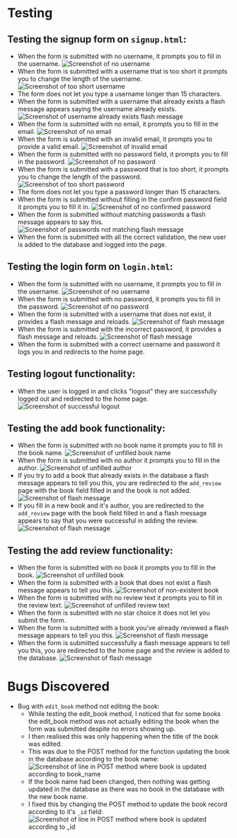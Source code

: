 # Testing

## Testing the signup form on `signup.html`:

- When the form is submitted with no username, it prompts you to fill in the username.
![Screenshot of no username](static/images/testing/no-username.png)
- When the form is submitted with a username that is too short it prompts you to change the length of the username.
![Screenshot of too short username](static/images/testing/username-too-short.png)
- The form does not let you type a username longer than 15 characters.
- When the form is submitted with a username that already exists a flash message appears saying the username already exists.
![Screenshot of username already exists flash message](static/images/testing/username-exists.png)
- When the form is submitted with no email, it prompts you to fill in the email.
![Screenshot of no email](static/images/testing/no-email.png)
- When the form is submitted with an invalid email, it prompts you to provide a valid email.
![Screenshot of invalid email](static/images/testing/incorrect-email.png)
- When the form is submitted with no password field, it prompts you to fill in the password.
![Screenshot of no password](static/images/testing/no-password.png)
- When the form is submitted with a password that is too short, it prompts you to change the length of the password.
![Screenshot of too short password](static/images/testing/password-too-short.png)
- The form does not let you type a password longer than 15 characters.
- When the form is submitted without filling in the confirm password field it prompts you to fill it in.
![Screenshot of no confirmed password](static/images/testing/no-confirm.png)
- When the form is submitted without matching passwords a flash message appears to say this.
![Screenshot of passwords not matching flash message](static/images/testing/passwords-not-match.png)
- When the form is submitted with all the correct validation, the new user is added to the database and logged into the page.

## Testing the login form on `login.html`:

- When the form is submitted with no username, it prompts you to fill in the username.
![Screenshot of no username](static/images/testing/no-login-username.png)
- When the form is submitted with no password, it prompts you to fill in the password.
![Screenshot of no password](static/images/testing/no-login-password.png)
- When the form is submitted with a username that does not exist, it provides a flash message and reloads.
![Screenshot of flash message](static/images/testing/incorrect-username-or-password.png)
- When the form is submitted with the incorrect password, it provides a flash message and reloads.
![Screenshot of flash message](static/images/testing/incorrect-username-or-password.png)
- When the form is submitted with a correct username and password it logs you in and redirects to the home page.

## Testing logout functionality:

- When the user is logged in and clicks "logout" they are successfully logged out and redirected to the home page.
![Screenshot of successful logout](static/images/testing/logout-test.png)

## Testing the add book functionality:

- When the form is submitted with no book name it prompts you to fill in the book name.
![Screenshot of unfilled book name](static/images/testing/no-book-name.png)
- When the form is submitted with no author it prompts you to fill in the author.
![Screenshot of unfilled author](static/images/testing/no-author.png)
- If you try to add a book that already exists in the database a flash message appears to tell you this, you are redirected to the `add_review` page with the book field filled in and the book is not added.
![Screenshot of flash message](static/images/testing/book-exists.png)
- If you fill in a new book and it's author, you are redirected to the `add_review` page with the book field filled in and a flash message appears to say that you were successful in adding the review.
![Screenshot of flash message](static/images/testing/book-added.png)

## Testing the add review functionality:

- When the form is submitted with no book it prompts you to fill in the book.
![Screenshot of unfilled book](static/images/testing/no-book.png)
- When the form is submitted with a book that does not exist a flash message appears to tell you this.
![Screenshot of non-existent book](static/images/testing/book-not-found.png)
- When the form is submitted with no review text it prompts you to fill in the review text.
![Screenshot of unfilled review text](static/images/testing/no-review-text.png)
- When the form is submitted with no star choice it does not let you submit the form.
- When the form is submitted with a book you've already reviewed a flash message appears to tell you this.
![Screenshot of flash message](static/images/testing/already-reviewed.png)
- When the form is submitted successfully a flash message appears to tell you this, you are redirected to the home page and the review is added to the database.
![Screenshot of flash message](static/images/testing/review-added.png)

# Bugs Discovered

- Bug with `edit_book` method not editing the book:
    - While testing the edit_book method, I noticed that for some books the edit_book method was not actually editing the book when the form was submitted despite no errors showing up.
    - I then realised this was only happening when the title of the book was edited.
    - This was due to the POST method for the function updating the book in the database according to the book name:
    ![Screenshot of line in POST method where book is updated according to book_name](static/images/testing/book-name-search.png)
    - If the book name had been changed, then nothing was getting updated in the database as there was no book in the database with the new book name.
    - I fixed this by changing the POST method to update the book record according to it's `_id` field:
    ![Screenshot of line in POST method where book is updated according to _id](static/images/testing/book-id-search.png)